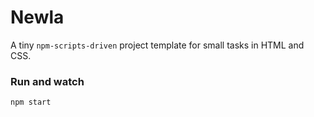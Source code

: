 # Newla

A tiny `npm-scripts-driven` project template for small tasks in HTML and CSS.

### Run and watch

```bash
npm start
```
